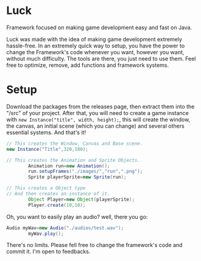 # Luck

Framework focused on making game development easy and fast on Java.

Luck was made with the idea of making game development extremely hassle-free. In an extremely quick way to setup, you
have the power to change the Framework's code whenever you want, however you want, without much difficulty. The tools
are there, you just need to use them. Feel free to optimize, remove, add functions and framework systems.

# Setup

Download the packages from the releases page, then extract them into the "/src" of your project. After that, you will
need to create a game instance with ```new Instance("title", width, height);```, this will create the window, the
canvas, an initial scene (which you can change) and several others essential systems. And that's it!

```java
// This creates the Window, Canvas and Base scene.
new Instance("Title",320,180);

// This creates the Animation and Sprite Objects.
        Animation run=new Animation();
        run.setupFrames("./images/","run",".png");
        Sprite playerSprite=new Sprite(run);

// This creates a Object type
// And then creates an instance of it.
        Object Player=new Object(playerSprite);
        Player.create(10,10);
```

Oh, you want to easily play an audio? well, there you go:

```java
Audio myWav=new Audio("./audios/test.wav");
        myWav.play();
```

There's no limits.
Please fell free to change the framework's code and commit it. I'm open to feedbacks.
